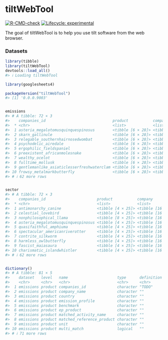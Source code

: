 
<!-- README.md is generated from README.Rmd. Please edit that file -->

# tiltWebTool

<!-- badges: start -->

[![R-CMD-check](https://github.com/2DegreesInvesting/tiltWebTool/actions/workflows/R-CMD-check.yaml/badge.svg)](https://github.com/2DegreesInvesting/tiltWebTool/actions/workflows/R-CMD-check.yaml)
[![Lifecycle:
experimental](https://img.shields.io/badge/lifecycle-experimental-orange.svg)](https://lifecycle.r-lib.org/articles/stages.html#experimental)
<!-- badges: end -->

The goal of tiltWebTool is to help you use tilt software from the web
browser.

### Datasets

``` r
library(tibble)
library(tiltWebTool)
devtools::load_all()
#> ℹ Loading tiltWebTool
```

``` r
library(googlesheets4)

packageVersion("tiltWebTool")
#> [1] '0.0.0.9003'
```

``` r

emissions
#> # A tibble: 72 × 3
#>    companies_id                              product           company 
#>  * <chr>                                     <list>            <list>  
#>  1 asteria_megalotomusquinquespinosus        <tibble [6 × 28]> <tibble>
#>  2 skarn_gallinule                           <tibble [6 × 28]> <tibble>
#>  3 relegable_southernhairnosedwombat         <tibble [6 × 28]> <tibble>
#>  4 psychodelic_airedale                      <tibble [6 × 28]> <tibble>
#>  5 ergophilic_fieldspaniel                   <tibble [6 × 28]> <tibble>
#>  6 preexistent_africanmolesnake              <tibble [6 × 28]> <tibble>
#>  7 wealthy_ocelot                            <tibble [6 × 28]> <tibble>
#>  8 fulltime_mollusk                          <tibble [6 × 28]> <tibble>
#>  9 gentlemanlike_asiaticlesserfreshwaterclam <tibble [6 × 28]> <tibble>
#> 10 frowsy_metalmarkbutterfly                 <tibble [6 × 28]> <tibble>
#> # ℹ 62 more rows
```

``` r

sector
#> # A tibble: 72 × 3
#>    companies_id                       product           company           
#>  * <chr>                              <list>            <list>            
#>  1 antimonarchy_canine                <tibble [4 × 25]> <tibble [16 × 12]>
#>  2 celestial_lovebird                 <tibble [4 × 25]> <tibble [16 × 12]>
#>  3 nonphilosophical_llama             <tibble [8 × 25]> <tibble [16 × 12]>
#>  4 asteria_megalotomusquinquespinosus <tibble [4 × 25]> <tibble [16 × 12]>
#>  5 quasifaithful_amphiuma             <tibble [4 × 25]> <tibble [16 × 12]>
#>  6 spectacular_americanriverotter     <tibble [4 × 25]> <tibble [16 × 12]>
#>  7 contrite_silkworm                  <tibble [4 × 25]> <tibble [16 × 12]>
#>  8 harmless_owlbutterfly              <tibble [4 × 25]> <tibble [16 × 12]>
#>  9 fascist_maiasaura                  <tibble [4 × 25]> <tibble [16 × 12]>
#> 10 charismatic_islandwhistler         <tibble [4 × 25]> <tibble [16 × 12]>
#> # ℹ 62 more rows
```

``` r

dictionary()
#> # A tibble: 81 × 5
#>    dataset   level   name                      type      definition
#>    <chr>     <chr>   <chr>                     <chr>     <chr>     
#>  1 emissions product companies_id              character "TODO"    
#>  2 emissions product company_name              character ""        
#>  3 emissions product country                   character ""        
#>  4 emissions product emission_profile          character ""        
#>  5 emissions product benchmark                 character ""        
#>  6 emissions product ep_product                character ""        
#>  7 emissions product matched_activity_name     character ""        
#>  8 emissions product matched_reference_product character ""        
#>  9 emissions product unit                      character ""        
#> 10 emissions product multi_match               logical   ""        
#> # ℹ 71 more rows
```

